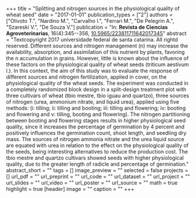 +++
title = "Splitting and nitrogen sources in the physiological quality of wheat seed"
date = "2017-01-01"
publication_types = ["2"]
authors = ["Olivoto T.", "Nardino M.", "Carvalho I.", "Ferrari M.", "De Pelegrin A.", "Szareski V.", "De Souza V."]
publication = "In: **Revista de Ciencias Agroveterinarias**, 16(4):345--356, [10.5965/223811711642017345](10.5965/223811711642017345)"
abstract = "Textcopyright 2017 universidade federal de santa catarina. All rightd reserved. Different sources and nitrogen management (n) may increase the availability, absorption, and assimilation of this nutrient by plants, favoring the n accumulation in grains. However, little is known about the influence of these factors on the physiological quality of wheat seeds (triticum aestivum l.). In this context, the aim of this study was to evaluate the response of different sources and nitrogen fertilization, applied in cover, on the physiological quality of the wheat seeds. The experiment was conducted in a completely randomized block design in a split-design treatment plot with three cultivars of wheat (tbio mestre, tbio iguau and quartzo), three sources of nitrogen (urea, ammonium nitrate, and liquid urea), applied using five methods: (i: tilling; ii: tilling and booting; iii: tilling and flowering; iv: booting and flowering and v: tilling, booting and flowering). The nitrogen partitioning between booting and flowering stages results in higher physiological seed quality, since it increases the percentage of germination by 4 percent and positively influences the germination count, shoot length, and seedling dry mass. The sources of nitrogen ammonia nitrate and the urea liquid source are equated with urea in relation to the effect on the physiological quality of the seeds, being interesting alternatives to reduce the production cost. The tbio mestre and quartzo cultivars showed seeds with higher physiological quality, due to the greater length of radicle and percentage of germination."
abstract_short = ""
tags = []
image_preview = ""
selected = false
projects = []
url_pdf = ""
url_preprint = ""
url_code = ""
url_dataset = ""
url_project = ""
url_slides = ""
url_video = ""
url_poster = ""
url_source = ""
math = true
highlight = true
[header]
image = ""
caption = ""
+++
